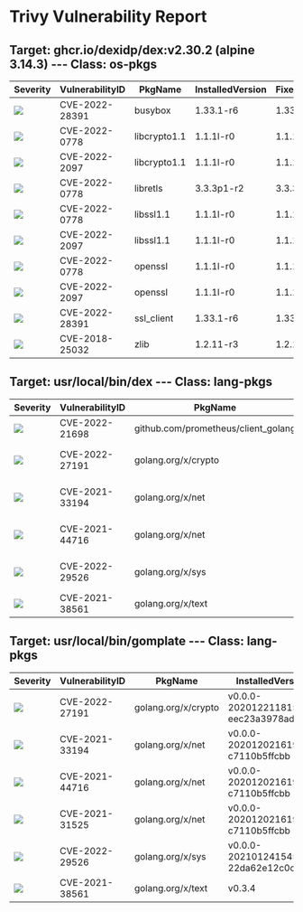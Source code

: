 # Trivy Vulnerability Report




## Target: ghcr.io/dexidp/dex:v2.30.2 (alpine 3.14.3) --- Class: os-pkgs
|Severity|VulnerabilityID|PkgName|InstalledVersion|FixedVersion|
|--------|---------------|-------|----------------|------------|
|![](https://img.shields.io/badge/-CRITICAL-red)|CVE-2022-28391|busybox|1.33.1-r6|1.33.1-r7|
|![](https://img.shields.io/badge/-HIGH-orange)|CVE-2022-0778|libcrypto1.1|1.1.1l-r0|1.1.1n-r0|
|![](https://img.shields.io/badge/-HIGH-orange)|CVE-2022-2097|libcrypto1.1|1.1.1l-r0|1.1.1q-r0|
|![](https://img.shields.io/badge/-HIGH-orange)|CVE-2022-0778|libretls|3.3.3p1-r2|3.3.3p1-r3|
|![](https://img.shields.io/badge/-HIGH-orange)|CVE-2022-0778|libssl1.1|1.1.1l-r0|1.1.1n-r0|
|![](https://img.shields.io/badge/-HIGH-orange)|CVE-2022-2097|libssl1.1|1.1.1l-r0|1.1.1q-r0|
|![](https://img.shields.io/badge/-HIGH-orange)|CVE-2022-0778|openssl|1.1.1l-r0|1.1.1n-r0|
|![](https://img.shields.io/badge/-HIGH-orange)|CVE-2022-2097|openssl|1.1.1l-r0|1.1.1q-r0|
|![](https://img.shields.io/badge/-CRITICAL-red)|CVE-2022-28391|ssl_client|1.33.1-r6|1.33.1-r7|
|![](https://img.shields.io/badge/-HIGH-orange)|CVE-2018-25032|zlib|1.2.11-r3|1.2.12-r0|

## Target: usr/local/bin/dex --- Class: lang-pkgs
|Severity|VulnerabilityID|PkgName|InstalledVersion|FixedVersion|
|--------|---------------|-------|----------------|------------|
|![](https://img.shields.io/badge/-HIGH-orange)|CVE-2022-21698|github.com/prometheus/client_golang|v1.11.0|1.11.1|
|![](https://img.shields.io/badge/-HIGH-orange)|CVE-2022-27191|golang.org/x/crypto|v0.0.0-20210322153248-0c34fe9e7dc2|0.0.0-20220314234659-1baeb1ce4c0b|
|![](https://img.shields.io/badge/-HIGH-orange)|CVE-2021-33194|golang.org/x/net|v0.0.0-20210503060351-7fd8e65b6420|0.0.0-20210520170846-37e1c6afe023|
|![](https://img.shields.io/badge/-HIGH-orange)|CVE-2021-44716|golang.org/x/net|v0.0.0-20210503060351-7fd8e65b6420|0.0.0-20211209124913-491a49abca63|
|![](https://img.shields.io/badge/-MEDIUM-yellow)|CVE-2022-29526|golang.org/x/sys|v0.0.0-20210630005230-0f9fa26af87c|0.0.0-20220412211240-33da011f77ad|
|![](https://img.shields.io/badge/-HIGH-orange)|CVE-2021-38561|golang.org/x/text|v0.3.6|0.3.7|

## Target: usr/local/bin/gomplate --- Class: lang-pkgs
|Severity|VulnerabilityID|PkgName|InstalledVersion|FixedVersion|
|--------|---------------|-------|----------------|------------|
|![](https://img.shields.io/badge/-HIGH-orange)|CVE-2022-27191|golang.org/x/crypto|v0.0.0-20201221181555-eec23a3978ad|0.0.0-20220314234659-1baeb1ce4c0b|
|![](https://img.shields.io/badge/-HIGH-orange)|CVE-2021-33194|golang.org/x/net|v0.0.0-20201202161906-c7110b5ffcbb|0.0.0-20210520170846-37e1c6afe023|
|![](https://img.shields.io/badge/-HIGH-orange)|CVE-2021-44716|golang.org/x/net|v0.0.0-20201202161906-c7110b5ffcbb|0.0.0-20211209124913-491a49abca63|
|![](https://img.shields.io/badge/-MEDIUM-yellow)|CVE-2021-31525|golang.org/x/net|v0.0.0-20201202161906-c7110b5ffcbb|0.0.0-20210428140749-89ef3d95e781|
|![](https://img.shields.io/badge/-MEDIUM-yellow)|CVE-2022-29526|golang.org/x/sys|v0.0.0-20210124154548-22da62e12c0c|0.0.0-20220412211240-33da011f77ad|
|![](https://img.shields.io/badge/-HIGH-orange)|CVE-2021-38561|golang.org/x/text|v0.3.4|0.3.7|

